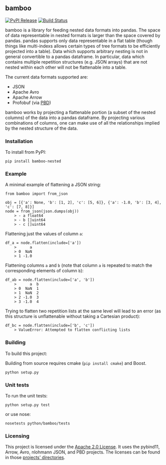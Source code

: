 <!--
Copyright (c) 2019 Michael Vilim

This file is part of the bamboo library. It is currently hosted at
https://github.com/mvilim/bamboo

Licensed under the Apache License, Version 2.0 (the "License");
you may not use this file except in compliance with the License.
You may obtain a copy of the License at

   http://www.apache.org/licenses/LICENSE-2.0

Unless required by applicable law or agreed to in writing, software
distributed under the License is distributed on an "AS IS" BASIS,
WITHOUT WARRANTIES OR CONDITIONS OF ANY KIND, either express or implied.
See the License for the specific language governing permissions and
limitations under the License.
-->

## bamboo

[![PyPI Release](https://img.shields.io/pypi/v/bamboo-nested.svg)](https://pypi.org/project/bamboo-nested/)
[![Build Status](https://travis-ci.org/mvilim/bamboo.svg?branch=master)](https://travis-ci.org/mvilim/bamboo)

bamboo is a library for feeding nested data formats into pandas. The space of data representable in nested formats is larger than the space covered by pandas. pandas supports only data representable in a flat table (though things like multi-indexs allows certain types of tree formats to be efficiently projected into a table). Data which supports arbitrary nesting is not in general convertible to a pandas dataframe. In particular, data which contains multiple repetition structures (e.g. JSON arrays) that are not nested within each other will not be flattenable into a table.

The current data formats supported are:
* JSON
* Apache Avro
* Apache Arrow
* Profobuf (via [PBD](https://github.com/mvilim/pbd))

bamboo works by projecting a flattenable portion (a subset of the nested columns) of the data into a pandas dataframe. By projecting various combinations of columns, one can make use of all the relationships implied by the nested structure of the data.

### Installation

To install from PyPI:

```
pip install bamboo-nested
```

### Example

A minimal example of flattening a JSON string:

```
from bamboo import from_json

obj = [{'a': None, 'b': [1, 2], 'c': [5, 6]}, {'a': -1.0, 'b': [3, 4], 'c': [7, 8]}]
node = from_json(json.dumps(obj))
    > - a float64
    > - b []uint64
    > - c []uint64
```

Flattening just the values of column `a`:

```
df_a = node.flatten(include=['a'])
    >      a
    > 0  NaN
    > 1 -1.0
```

Flattening columns `a` and `b` (note that column `a` is repeated to match the corresponding elements of column `b`):

```
df_ab = node.flatten(include=['a', 'b'])
    >      a  b
    > 0  NaN  1
    > 1  NaN  2
    > 2 -1.0  3
    > 3 -1.0  4
```

Trying to flatten two repetition lists at the same level will lead to an error (as this structure is unflattenable without taking a Cartesian product):

```
df_bc = node.flatten(include=['b', 'c'])
    > ValueError: Attempted to flatten conflicting lists
```

### Building

To build this project:

Building from source requires cmake (`pip install cmake`) and Boost.

```
python setup.py
```

### Unit tests

To run the unit tests:

```
python setup.py test
```

or use nose:

```
nosetests python/bamboo/tests
```

### Licensing

This project is licensed under the [Apache 2.0 License](https://github.com/mvilim/bamboo/blob/master/LICENSE). It uses the pybind11, Arrow, Avro, nlohmann JSON, and PBD projects. The licenses can be found in those [projects' directories](https://github.com/mvilim/bamboo/blob/master/cpp/thirdparty).
